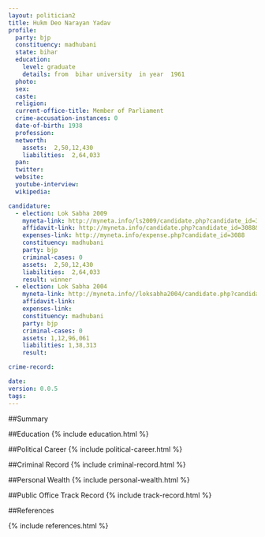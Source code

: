 ```yaml
---
layout: politician2
title: Hukm Deo Narayan Yadav
profile: 
  party: bjp
  constituency: madhubani
  state: bihar
  education: 
    level: graduate
    details: from  bihar university  in year  1961
  photo: 
  sex: 
  caste: 
  religion: 
  current-office-title: Member of Parliament
  crime-accusation-instances: 0
  date-of-birth: 1938
  profession: 
  networth: 
    assets:  2,50,12,430
    liabilities:  2,64,033
  pan: 
  twitter: 
  website: 
  youtube-interview: 
  wikipedia: 

candidature: 
  - election: Lok Sabha 2009
    myneta-link: http://myneta.info/ls2009/candidate.php?candidate_id=3088
    affidavit-link: http://myneta.info/candidate.php?candidate_id=3088&scan=original
    expenses-link: http://myneta.info/expense.php?candidate_id=3088
    constituency: madhubani 
    party: bjp
    criminal-cases: 0
    assets:  2,50,12,430
    liabilities:  2,64,033
    result: winner 
  - election: Lok Sabha 2004
    myneta-link: http://myneta.info//loksabha2004/candidate.php?candidate_id=674
    affidavit-link: 
    expenses-link: 
    constituency: madhubani 
    party: bjp
    criminal-cases: 0
    assets: 1,12,96,061
    liabilities: 1,38,313
    result:  

crime-record: 

date: 
version: 0.0.5
tags: 
---
```

##Summary


##Education
{% include education.html %}


##Political Career
{% include political-career.html %}


##Criminal Record
{% include criminal-record.html %}


##Personal Wealth
{% include personal-wealth.html %}


##Public Office Track Record
{% include track-record.html %}


##References


{% include references.html %}